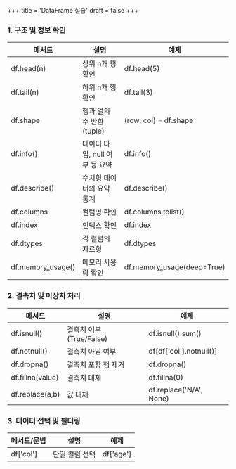 +++
title = 'DataFrame 실습'
draft = false
+++
### 1. 구조 및 정보 확인
메서드 | 설명 | 예제
-|-|-
df.head(n) | 상위 n개 행 확인 | df.head(5)
df.tail(n) | 하위 n개 행 확인 | df.tail(3)
df.shape | 행과 열의 수 반환(tuple) | (row, col) = df.shape
df.info() | 데이터 타입, null 여부 등 요약 | df.info()
df.describe() | 수치형 데이터의 요약 통계 | df.describe()
df.columns | 컬럼명 확인 | df.columns.tolist()
df.index | 인덱스 확인 | df.index
df.dtypes | 각 컬럼의 자료형 | df.dtypes
df.memory_usage() | 메모리 사용량 확인 | df.memory_usage(deep=True)

### 2. 결측치 및 이상치 처리
메서드 | 설명 | 예제
-|-|-
df.isnull() | 결측치 여부(True/False) | df.isnull().sum()
df.notnull() | 결측치 아님 여부 | df[df['col'].notnull()]
df.dropna() | 결측치 포함 행 제거 | df.dropna()
df.fillna(value) | 결측치 대체 | df.fillna(0)
df.replace(a,b) | 값 대체 | df.replace('N/A', None)

### 3. 데이터 선택 및 필터링
메서드/문법 | 설명 | 예제
-|-|-
df['col'] | 단일 컬럼 선택 | df['age']

